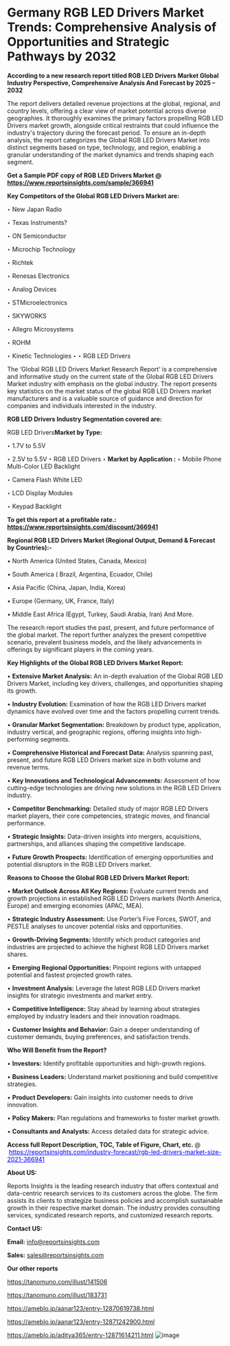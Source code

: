 # Germany RGB LED Drivers Market Trends: Comprehensive Analysis of Opportunities and Strategic Pathways by 2032

<strong>According to a new research report titled RGB LED Drivers Market Global Industry Perspective, Comprehensive Analysis And Forecast by 2025 – 2032</strong>

The report delivers detailed revenue projections at the global, regional, and country levels, offering a clear view of market potential across diverse geographies. It thoroughly examines the primary factors propelling RGB LED Drivers market growth, alongside critical restraints that could influence the industry's trajectory during the forecast period. To ensure an in-depth analysis, the report categorizes the Global RGB LED Drivers Market into distinct segments based on type, technology, and region, enabling a granular understanding of the market dynamics and trends shaping each segment.

<strong>Get a Sample PDF copy of RGB LED Drivers Market </strong><strong>@<a href=https://www.reportsinsights.com/sample/366941 style=color:#0000ff;> https://www.reportsinsights.com/sample/366941</a></strong></font>

<strong>Key Competitors of the Global RGB LED Drivers Market are:</strong>

‣ New Japan Radio

‣ Texas Instruments?

‣ ON Semiconductor

‣ Microchip Technology

‣ Richtek

‣ Renesas Electronics

‣ Analog Devices

‣ STMicroelectronics

‣ SKYWORKS

‣ Allegro Microsystems

‣ ROHM

‣ Kinetic Technologies
‣ 
‣ RGB LED Drivers

The ‘Global RGB LED Drivers Market Research Report’ is a comprehensive and informative study on the current state of the Global RGB LED Drivers Market industry with emphasis on the global industry. The report presents key statistics on the market status of the global RGB LED Drivers market manufacturers and is a valuable source of guidance and direction for companies and individuals interested in the industry.

<strong>RGB LED Drivers Industry Segmentation covered are:</strong>

RGB LED Drivers<strong>Market by Type:</strong>

‣ 1.7V to 5.5V

‣ 2.5V to 5.5V
‣ RGB LED Drivers 
‣ 
<strong>Market by Application :</strong>
‣ Mobile Phone Multi-Color LED Backlight

‣ Camera Flash White LED

‣ LCD Display Modules

‣ Keypad Backlight

<strong>To get this report at a profitable rate.: <a href=https://www.reportsinsights.com/discount/366941 style=color:#0000ff;>https://www.reportsinsights.com/discount/366941</a></strong></font>

<strong>Regional RGB LED Drivers Market (Regional Output, Demand &amp; Forecast by Countries):-</strong>

• North America (United States, Canada, Mexico)

• South America ( Brazil, Argentina, Ecuador, Chile)

• Asia Pacific (China, Japan, India, Korea)

• Europe (Germany, UK, France, Italy)

• Middle East Africa (Egypt, Turkey, Saudi Arabia, Iran) And More.

The research report studies the past, present, and future performance of the global market. The report further analyzes the present competitive scenario, prevalent business models, and the likely advancements in offerings by significant players in the coming years.

<strong>Key Highlights of the Global RGB LED Drivers Market Report:</strong>

• <strong>Extensive Market Analysis:</strong> An in-depth evaluation of the Global RGB LED Drivers Market, including key drivers, challenges, and opportunities shaping its growth.

• <strong>Industry Evolution:</strong> Examination of how the RGB LED Drivers market dynamics have evolved over time and the factors propelling current trends.

• <strong>Granular Market Segmentation:</strong> Breakdown by product type, application, industry vertical, and geographic regions, offering insights into high-performing segments.

• <strong>Comprehensive Historical and Forecast Data:</strong> Analysis spanning past, present, and future RGB LED Drivers market size in both volume and revenue terms.

• <strong>Key Innovations and Technological Advancements:</strong> Assessment of how cutting-edge technologies are driving new solutions in the RGB LED Drivers industry.

• <strong>Competitor Benchmarking:</strong> Detailed study of major RGB LED Drivers market players, their core competencies, strategic moves, and financial performance.

• <strong>Strategic Insights:</strong> Data-driven insights into mergers, acquisitions, partnerships, and alliances shaping the competitive landscape.

• <strong>Future Growth Prospects:</strong> Identification of emerging opportunities and potential disruptors in the RGB LED Drivers market.

<strong>Reasons to Choose the Global RGB LED Drivers Market Report:</strong>

• <strong>Market Outlook Across All Key Regions:</strong> Evaluate current trends and growth projections in established RGB LED Drivers markets (North America, Europe) and emerging economies (APAC, MEA).

• <strong>Strategic Industry Assessment:</strong> Use Porter’s Five Forces, SWOT, and PESTLE analyses to uncover potential risks and opportunities.

• <strong>Growth-Driving Segments:</strong> Identify which product categories and industries are projected to achieve the highest RGB LED Drivers market shares.

• <strong>Emerging Regional Opportunities:</strong> Pinpoint regions with untapped potential and fastest projected growth rates.

• <strong>Investment Analysis:</strong> Leverage the latest RGB LED Drivers market insights for strategic investments and market entry.

• <strong>Competitive Intelligence:</strong> Stay ahead by learning about strategies employed by industry leaders and their innovation roadmaps.

• <strong>Customer Insights and Behavior:</strong> Gain a deeper understanding of customer demands, buying preferences, and satisfaction trends.

<strong>Who Will Benefit from the Report?</strong>

• <strong>Investors:</strong> Identify profitable opportunities and high-growth regions.

• <strong>Business Leaders:</strong> Understand market positioning and build competitive strategies.

• <strong>Product Developers:</strong> Gain insights into customer needs to drive innovation.

• <strong>Policy Makers:</strong> Plan regulations and frameworks to foster market growth.

• <strong>Consultants and Analysts:</strong> Access detailed data for strategic advice.
</ul>
<strong>Access full Report Description, TOC, Table of Figure, Chart, etc. </strong>@  <a href=https://reportsinsights.com/industry-forecast/rgb-led-drivers-market-size-2021-366941 style=color:#0000ff;>https://reportsinsights.com/industry-forecast/rgb-led-drivers-market-size-2021-366941</a></font>

<strong><strong>About US</strong>:</strong>

Reports Insights is the leading research industry that offers contextual and data-centric research services to its customers across the globe. The firm assists its clients to strategize business policies and accomplish sustainable growth in their respective market domain. The industry provides consulting services, syndicated research reports, and customized research reports.

<strong>Contact US:</strong>

<p class=""""><b>Email:</b> <a href=mailto:info@reportsinsights.com>info@reportsinsights.com</a></p>
<p class=""""><b>Sales:</b> <a href=mailto:sales@reportsinsights.com>sales@reportsinsights.com</a></p>

<strong>Our other reports</strong>

<a href=https://tanomuno.com/illust/141506>https://tanomuno.com/illust/141506</a>

<a href=https://tanomuno.com/illust/183731>https://tanomuno.com/illust/183731</a>

<a href=https://ameblo.jp/aanar123/entry-12870619738.html>https://ameblo.jp/aanar123/entry-12870619738.html</a>

<a href=https://ameblo.jp/aanar123/entry-12871242900.html>https://ameblo.jp/aanar123/entry-12871242900.html</a>

<a href=https://ameblo.jp/aditya365/entry-12871614211.html>https://ameblo.jp/aditya365/entry-12871614211.html</a>
![image](https://github.com/user-attachments/assets/9144174b-95db-453d-9d91-dcd8fbdeeb9d)
